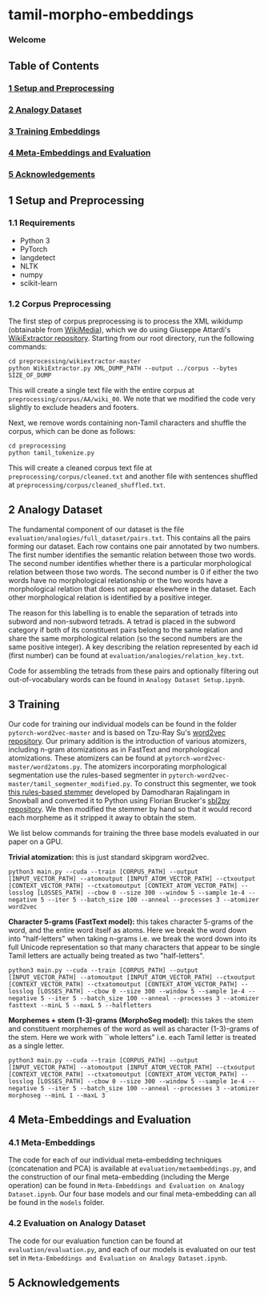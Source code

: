 # tamil-morpho-embeddings

### Welcome

## Table of Contents

### [1 Setup and Preprocessing](#preprocessing)
### [2 Analogy Dataset](#dataset)
### [3 Training Embeddings](#training)
### [4 Meta-Embeddings and Evaluation](#evaluation)
### [5 Acknowledgements](#acknowledgements)

## <a name=preprocessing></a>1 Setup and Preprocessing

### 1.1 Requirements

* Python 3
* PyTorch
* langdetect
* NLTK
* numpy
* scikit-learn

### 1.2 Corpus Preprocessing

The first step of corpus preprocessing is to process the XML wikidump (obtainable from [WikiMedia](https://dumps.wikimedia.org)), which we do using Giuseppe Attardi's [WikiExtractor repository](https://github.com/attardi/wikiextractor). Starting from our root directory, run the following commands:

```
cd preprocessing/wikiextractor-master
python WikiExtractor.py XML_DUMP_PATH --output ../corpus --bytes SIZE_OF_DUMP
```

This will create a single text file with the entire corpus at ```preprocessing/corpus/AA/wiki_00```. We note that we modified the code very slightly to exclude headers and footers.

Next, we remove words containing non-Tamil characters and shuffle the corpus, which can be done as follows:

```
cd preprocessing
python tamil_tokenize.py
```

This will create a cleaned corpus text file at ```preprocessing/corpus/cleaned.txt``` and another file with sentences shuffled at ```preprocessing/corpus/cleaned_shuffled.txt```.

## <a name=dataset></a>2 Analogy Dataset

The fundamental component of our dataset is the file ```evaluation/analogies/full_dataset/pairs.txt```. This contains all the pairs forming our dataset. Each row contains one pair annotated by two numbers. The first number identifies the semantic relation between those two words. The second number identifies whether there is a particular morphological relation between those two words. The second number is 0 if either the two words have no morphological relationship or the two words have a morphological relation that does not appear elsewhere in the dataset. Each other morphological relation is identified by a positive integer.

The reason for this labelling is to enable the separation of tetrads into subword and non-subword tetrads. A tetrad is placed in the subword category if both of its constituent pairs belong to the same relation and share the same morphological relation (so the second numbers are the same positive integer). A key describing the relation represented by each id (first number) can be found at ```evaluation/analogies/relation_key.txt```.

Code for assembling the tetrads from these pairs and optionally filtering out out-of-vocabulary words can be found in ```Analogy Dataset Setup.ipynb```.

## <a name=training></a>3 Training

Our code for training our individual models can be found in the folder ```pytorch-word2vec-master``` and is based on Tzu-Ray Su's [word2vec repository](https://github.com/ray1007/pytorch-word2vec). Our primary addition is the introduction of various atomizers, including n-gram atomizations as in FastText and morphological atomizations. These atomizers can be found at ```pytorch-word2vec-master/word2atoms.py```. The atomizers incorporating morphological segmentation use the rules-based segmenter in ```pytorch-word2vec-master/tamil_segmenter_modified.py```. To construct this segmenter, we took [this rules-based stemmer](https://github.com/rdamodharan/tamil-stemmer) developed by Damodharan Rajalingam in Snowball and converted it to Python using Florian Brucker's [sbl2py repository](https://github.com/torfsen/sbl2py). We then modified the stemmer by hand so that it would record each morpheme as it stripped it away to obtain the stem.

We list below commands for training the three base models evaluated in our paper on a GPU.

**Trivial atomization:** this is just standard skipgram word2vec.

```python3 main.py --cuda --train [CORPUS_PATH] --output [INPUT_VECTOR_PATH] --atomoutput [INPUT_ATOM_VECTOR_PATH] --ctxoutput [CONTEXT_VECTOR_PATH] --ctxatomoutput [CONTEXT_ATOM_VECTOR_PATH] --losslog [LOSSES_PATH] --cbow 0 --size 300 --window 5 --sample 1e-4 --negative 5 --iter 5 --batch_size 100 --anneal --processes 3 --atomizer word2vec```

**Character 5-grams (FastText model):** this takes character 5-grams of the word, and the entire word itself as atoms. Here we break the word down into "half-letters" when taking n-grams i.e. we break the word down into its full Unicode representation so that many characters that appear to be single Tamil letters are actually being treated as two "half-letters".

```python3 main.py --cuda --train [CORPUS_PATH] --output [INPUT_VECTOR_PATH] --atomoutput [INPUT_ATOM_VECTOR_PATH] --ctxoutput [CONTEXT_VECTOR_PATH] --ctxatomoutput [CONTEXT_ATOM_VECTOR_PATH] --losslog [LOSSES_PATH] --cbow 0 --size 300 --window 5 --sample 1e-4 --negative 5 --iter 5 --batch_size 100 --anneal --processes 3 --atomizer fasttext --minL 5 --maxL 5 --halfletters```

**Morphemes + stem (1-3)-grams (MorphoSeg model):** this takes the stem and constituent morphemes of the word as well as character (1-3)-grams of the stem. Here we work with ``whole letters" i.e. each Tamil letter is treated as a single letter.

```python3 main.py --cuda --train [CORPUS_PATH] --output [INPUT_VECTOR_PATH] --atomoutput [INPUT_ATOM_VECTOR_PATH] --ctxoutput [CONTEXT_VECTOR_PATH] --ctxatomoutput [CONTEXT_ATOM_VECTOR_PATH] --losslog [LOSSES_PATH] --cbow 0 --size 300 --window 5 --sample 1e-4 --negative 5 --iter 5 --batch_size 100 --anneal --processes 3 --atomizer morphoseg --minL 1 --maxL 3```

## <a name=evaluation></a>4 Meta-Embeddings and Evaluation

### 4.1 Meta-Embeddings

The code for each of our individual meta-embedding techniques (concatenation and PCA) is available at ```evaluation/metaembeddings.py```, and the construction of our final meta-embedding (including the Merge operation) can be found in ```Meta-Embeddings and Evaluation on Analogy Dataset.ipynb```. Our four base models and our final meta-embedding can all be found in the ```models``` folder.

### 4.2 Evaluation on Analogy Dataset

The code for our evaluation function can be found at ```evaluation/evaluation.py```, and each of our models is evaluated on our test set in ```Meta-Embeddings and Evaluation on Analogy Dataset.ipynb```.

## <a name=acknowledgements></a>5 Acknowledgements
